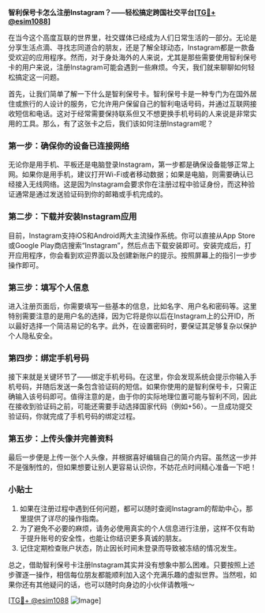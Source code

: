 **智利保号卡怎么注册Instagram？——轻松搞定跨国社交平台[[TG💪+ @esim1088](https://t.me/s/esim1088)]**

在当今这个高度互联的世界里，社交媒体已经成为人们日常生活的一部分。无论是分享生活点滴、寻找志同道合的朋友，还是了解全球动态，Instagram都是一款备受欢迎的应用程序。然而，对于身处海外的人来说，尤其是那些需要使用智利保号卡的用户来说，注册Instagram可能会遇到一些麻烦。今天，我们就来聊聊如何轻松搞定这一问题。

首先，让我们简单了解一下什么是智利保号卡。智利保号卡是一种专门为在国外居住或旅行的人设计的服务，它允许用户保留自己的智利电话号码，并通过互联网接收短信和电话。这对于经常需要保持联系但又不想更换手机号码的人来说是非常实用的工具。那么，有了这张卡之后，我们该如何注册Instagram呢？

### **第一步：确保你的设备已连接网络**
无论你是用手机、平板还是电脑登录Instagram，第一步都是确保设备能够正常上网。如果你是用手机，建议打开Wi-Fi或者移动数据；如果是电脑，则需要确认已经接入无线网络。这是因为Instagram会要求你在注册过程中验证身份，而这种验证通常是通过发送验证码到你的邮箱或手机完成的。

### **第二步：下载并安装Instagram应用**
目前，Instagram支持iOS和Android两大主流操作系统。你可以直接从App Store或Google Play商店搜索“Instagram”，然后点击下载安装即可。安装完成后，打开应用程序，你会看到欢迎界面以及创建新账户的提示。按照屏幕上的指引一步步操作即可。

### **第三步：填写个人信息**
进入注册页面后，你需要填写一些基本的信息，比如名字、用户名和密码等。这里特别需要注意的是用户名的选择，因为它将是你以后在Instagram上的公开ID，所以最好选择一个简洁易记的名字。此外，在设置密码时，要保证其足够复杂以保护个人隐私安全。

### **第四步：绑定手机号码**
接下来就是关键环节了——绑定手机号码。在这里，你会发现系统会提示你输入手机号码，并随后发送一条包含验证码的短信。如果你使用的是智利保号卡，只需正确输入该号码即可。值得注意的是，由于你的实际地理位置可能与智利不同，因此在接收到验证码之前，可能还需要手动选择国家代码（例如+56）。一旦成功提交验证码，你就完成了手机号码的绑定过程。

### **第五步：上传头像并完善资料**
最后一步便是上传一张个人头像，并根据喜好编辑自己的简介内容。虽然这一步并不是强制性的，但如果想要让别人更容易认识你，不妨花点时间精心准备一下吧！

### **小贴士**
1. 如果在注册过程中遇到任何问题，都可以随时查阅Instagram的帮助中心，那里提供了详尽的操作指南。
2. 为了避免不必要的麻烦，请务必使用真实的个人信息进行注册，这样不仅有助于提升账号的安全性，也能让你结识更多真诚的朋友。
3. 记住定期检查账户状态，防止因长时间未登录而导致被冻结的情况发生。

总之，借助智利保号卡注册Instagram其实并没有想象中那么困难。只要按照上述步骤逐一操作，相信每位朋友都能顺利加入这个充满乐趣的虚拟世界。当然啦，如果你还有其他疑问的话，也可以随时向身边的小伙伴请教哦～

[[TG💪+ @esim1088](https://t.me/s/esim1088) ![Image](https://i.postimg.cc/4NQfJmqS/Snipaste-2025-05-13-00-14-12.png)]
